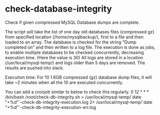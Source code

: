 # check-database-integrity
Check if given compressed MySQL Database dumps are complete.

The script will take the list of one day old databases files (compressed gz) from specified location (/home/mysqlbackup/), first to a file and then loaded to an array. 
The database is checked for the string "Dump completed on" and then written to a log file. 
The execution is done as jobs, to enable multiple databases to be checked concurrently, decreasing execution time. (Here the value is 30)
All logs are stored in a location (/usr/local/mysql-temp/) and logs older than 5 days are removed. 
The results are pushed into slack. 

Execution time:
For 10 1.6GB compressed (gz) database dump files, it will take ~2 minutes when all the 10 are executed concurrently. 


You can add a cronjob similar to below to check this regularly.
0 12 * * * /bin/bash /root/check-db-integrity.sh > /usr/local/mysql-temp/\`date "+\%d"\`-check-db-integrity-execution.log 2> /usr/local/mysql-temp/\`date "+\%d"\`-check-db-integrity-execution-err.log
